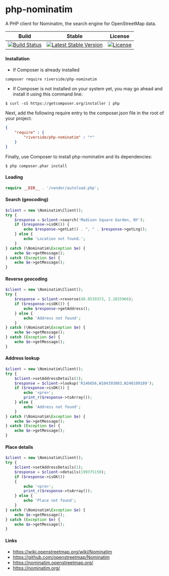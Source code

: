 # php-nominatim
A PHP client for Nominatim, the search engine for OpenStreetMap data.

| Build | Stable | License |
| --- | --- | --- |
| [![Build Status](https://api.travis-ci.org/riverside/php-nominatim.svg)](https://travis-ci.org/riverside/php-nominatim) | [![Latest Stable Version](https://poser.pugx.org/riverside/php-nominatim/v/stable)](https://packagist.org/packages/riverside/php-nominatim) | [![License](https://poser.pugx.org/riverside/php-nominatim/license)](https://packagist.org/packages/riverside/php-nominatim) |

#### Installation
- If Composer is already installed
```
composer require riverside/php-nominatim
```
- If Composer is not installed on your system yet, you may go ahead and install it using this command line:
```
$ curl -sS https://getcomposer.org/installer | php
```
Next, add the following require entry to the composer.json file in the root of your project.
```json
{
    "require" : {
        "riverside/php-nominatim" : "*"
    }
}
```
Finally, use Composer to install php-nominatim and its dependencies:
```
$ php composer.phar install
```

#### Loading
```php
require __DIR__ . '/vendor/autoload.php';
```

#### Search (geocoding)
```php
$client = new \Nominatim\Client();
try {
    $response = $client->search('Madison Square Garden, NY');
    if ($response->isOK()) {
        echo $response->getLat() . ", " . $response->getLng();
    } else {
        echo 'Location not found.';
    }
} catch (\Nominatim\Exception $e) {
    echo $e->getMessage();
} catch (Exception $e) {
    echo $e->getMessage();
}
```

#### Reverse geocoding
```php
$client = new \Nominatim\Client();
try {
    $response = $client->reverse(48.8539373, 2.2825966);
    if ($response->isOK()) {
        echo $response->getAddress();
    } else {
        echo 'Address not found';
    }
} catch (\Nominatim\Exception $e) {
    echo $e->getMessage();
} catch (Exception $e) {
    echo $e->getMessage();
}
```

#### Address lookup
```php
$client = new \Nominatim\Client();
try {
    $client->setAddressDetails(1);
    $response = $client->lookup('R146656,W104393803,N240109189');
    if ($response->isOK()) {
        echo '<pre>';
        print_r($response->toArray());
    } else {
        echo 'Address not found';
    }
} catch (\Nominatim\Exception $e) {
    echo $e->getMessage();
} catch (Exception $e) {
    echo $e->getMessage();
}
```

#### Place details
```php
$client = new \Nominatim\Client();
try {
    $client->setAddressDetails(1);
    $response = $client->details(199375150);
    if ($response->isOK())
    {
        echo '<pre>';
        print_r($response->toArray());
    } else {
        echo 'Place not found';
    }
} catch (\Nominatim\Exception $e) {
    echo $e->getMessage();
} catch (Exception $e) {
    echo $e->getMessage();
}
```

#### Links
- https://wiki.openstreetmap.org/wiki/Nominatim
- https://github.com/openstreetmap/Nominatim
- https://nominatim.openstreetmap.org/
- https://nominatim.org/
